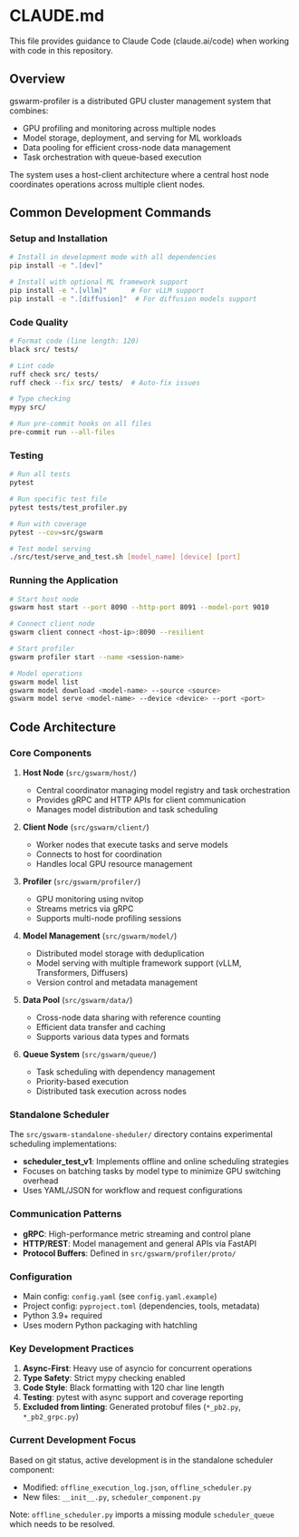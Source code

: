 # CLAUDE.md

This file provides guidance to Claude Code (claude.ai/code) when working with code in this repository.

## Overview

gswarm-profiler is a distributed GPU cluster management system that combines:
- GPU profiling and monitoring across multiple nodes
- Model storage, deployment, and serving for ML workloads
- Data pooling for efficient cross-node data management
- Task orchestration with queue-based execution

The system uses a host-client architecture where a central host node coordinates operations across multiple client nodes.

## Common Development Commands

### Setup and Installation
```bash
# Install in development mode with all dependencies
pip install -e ".[dev]"

# Install with optional ML framework support
pip install -e ".[vllm]"      # For vLLM support
pip install -e ".[diffusion]"  # For diffusion models support
```

### Code Quality
```bash
# Format code (line length: 120)
black src/ tests/

# Lint code
ruff check src/ tests/
ruff check --fix src/ tests/  # Auto-fix issues

# Type checking
mypy src/

# Run pre-commit hooks on all files
pre-commit run --all-files
```

### Testing
```bash
# Run all tests
pytest

# Run specific test file
pytest tests/test_profiler.py

# Run with coverage
pytest --cov=src/gswarm

# Test model serving
./src/test/serve_and_test.sh [model_name] [device] [port]
```

### Running the Application
```bash
# Start host node
gswarm host start --port 8090 --http-port 8091 --model-port 9010

# Connect client node
gswarm client connect <host-ip>:8090 --resilient

# Start profiler
gswarm profiler start --name <session-name>

# Model operations
gswarm model list
gswarm model download <model-name> --source <source>
gswarm model serve <model-name> --device <device> --port <port>
```

## Code Architecture

### Core Components

1. **Host Node** (`src/gswarm/host/`)
   - Central coordinator managing model registry and task orchestration
   - Provides gRPC and HTTP APIs for client communication
   - Manages model distribution and task scheduling

2. **Client Node** (`src/gswarm/client/`)
   - Worker nodes that execute tasks and serve models
   - Connects to host for coordination
   - Handles local GPU resource management

3. **Profiler** (`src/gswarm/profiler/`)
   - GPU monitoring using nvitop
   - Streams metrics via gRPC
   - Supports multi-node profiling sessions

4. **Model Management** (`src/gswarm/model/`)
   - Distributed model storage with deduplication
   - Model serving with multiple framework support (vLLM, Transformers, Diffusers)
   - Version control and metadata management

5. **Data Pool** (`src/gswarm/data/`)
   - Cross-node data sharing with reference counting
   - Efficient data transfer and caching
   - Supports various data types and formats

6. **Queue System** (`src/gswarm/queue/`)
   - Task scheduling with dependency management
   - Priority-based execution
   - Distributed task execution across nodes

### Standalone Scheduler

The `src/gswarm-standalone-sheduler/` directory contains experimental scheduling implementations:
- **scheduler_test_v1**: Implements offline and online scheduling strategies
- Focuses on batching tasks by model type to minimize GPU switching overhead
- Uses YAML/JSON for workflow and request configurations

### Communication Patterns

- **gRPC**: High-performance metric streaming and control plane
- **HTTP/REST**: Model management and general APIs via FastAPI
- **Protocol Buffers**: Defined in `src/gswarm/profiler/proto/`

### Configuration

- Main config: `config.yaml` (see `config.yaml.example`)
- Project config: `pyproject.toml` (dependencies, tools, metadata)
- Python 3.9+ required
- Uses modern Python packaging with hatchling

### Key Development Practices

1. **Async-First**: Heavy use of asyncio for concurrent operations
2. **Type Safety**: Strict mypy checking enabled
3. **Code Style**: Black formatting with 120 char line length
4. **Testing**: pytest with async support and coverage reporting
5. **Excluded from linting**: Generated protobuf files (`*_pb2.py`, `*_pb2_grpc.py`)

### Current Development Focus

Based on git status, active development is in the standalone scheduler component:
- Modified: `offline_execution_log.json`, `offline_scheduler.py`
- New files: `__init__.py`, `scheduler_component.py`

Note: `offline_scheduler.py` imports a missing module `scheduler_queue` which needs to be resolved.